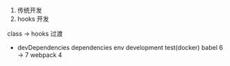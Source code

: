 1. 传统开发
2. hooks 开发 

class -> hooks 过渡
- devDependencies dependencies
  env development  test(docker)
  babel 6 -> 7
  webpack 4

